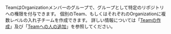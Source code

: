 TeamはOrganizationメンバーのグループで、グループとして特定のリポジトリへの権限を付与できます。 個別のTeam、もしくはそれぞれのOrganizationに複数レベルの入れ子チームを作成できます。 詳しい情報については「[Teamの作成](/organizations/organizing-members-into-teams/creating-a-team)」及び「[Teamへの人の追加](/organizations/organizing-members-into-teams/adding-organization-members-to-a-team)」を参照してください。
